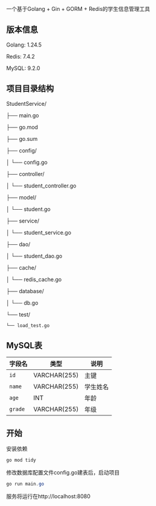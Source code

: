 一个基于Golang + Gin + GORM + Redis的学生信息管理工具

## 版本信息
Golang: 1.24.5

Redis: 7.4.2

MySQL: 9.2.0

## 项目目录结构
StudentService/

├── main.go

├── go.mod

├── go.sum

├── config/

│   └── config.go

├── controller/

│   └── student_controller.go

├── model/

│   └── student.go

├── service/

│   └── student_service.go

├── dao/

│   └── student_dao.go

├── cache/

│   └── redis_cache.go

├── database/

│   └── db.go

└── test/

    └── load_test.go

## MySQL表
| 字段名 | 类型 | 说明 |
| --- | --- | --- |
| `id` | VARCHAR(255) | 主键 |
| `name` | VARCHAR(255) | 学生姓名 |
| `age` | INT | 年龄 |
| `grade` | VARCHAR(255) | 年级 |


## 开始
安装依赖

```java
go mod tidy
```

修改数据库配置文件config.go建表后，启动项目

```java
go run main.go
```

服务将运行在http://localhost:8080

